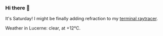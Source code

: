### Hi there :wave:

It's Saturday! I might be finally adding refraction to my [terminal raytracer](https://github.com/bewuethr/bash-raytracer).

Weather in Lucerne: clear, at +12°C.
